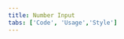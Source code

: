 ```yaml
---
title: Number Input
tabs: ['Code', 'Usage','Style']
---
```


<ComponentCode
    name="Number Input"
    component="number-input" 
    variation="number-input"
    experimental="true"
    hasReactVersion="true"
    >
</ComponentCode>
<ComponentDocs component="number-input" experimental="true"></ComponentDocs>
